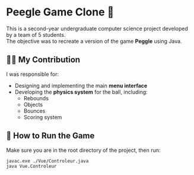 # Peegle Game Clone 🎯

This is a second-year undergraduate computer science project developed by a team of 5 students.  
The objective was to recreate a version of the game **Peggle** using Java.

## 👩‍💻 My Contribution

I was responsible for:
- Designing and implementing the main **menu interface**
- Developing the **physics system** for the ball, including:
  - Rebounds
  - Objects
  - Bounces
  - Scoring system

## 🚀 How to Run the Game

Make sure you are in the root directory of the project, then run:

```bash
javac.exe ./Vue/Controleur.java
java Vue.Controleur